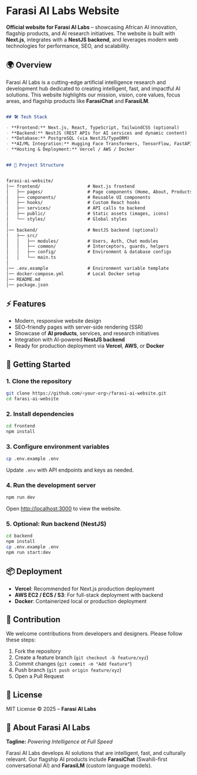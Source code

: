 # Farasi AI Labs Website

**Official website for Farasi AI Labs** – showcasing African AI innovation, flagship products, and AI research initiatives. The website is built with **Next.js**, integrates with a **NestJS backend**, and leverages modern web technologies for performance, SEO, and scalability.

## 🌍 Overview

Farasi AI Labs is a cutting-edge artificial intelligence research and development hub dedicated to creating intelligent, fast, and impactful AI solutions. This website highlights our mission, vision, core values, focus areas, and flagship products like **FarasiChat** and **FarasiLM**.

```markdown

## 🛠 Tech Stack

- **Frontend:** Next.js, React, TypeScript, TailwindCSS (optional)
- **Backend:** NestJS (REST APIs for AI services and dynamic content)
- **Database:** PostgreSQL (via NestJS/TypeORM)
- **AI/ML Integration:** Hugging Face Transformers, TensorFlow, FastAPI endpoints
- **Hosting & Deployment:** Vercel / AWS / Docker


## 📂 Project Structure


farasi-ai-website/
│── frontend/                  # Next.js frontend
│   ├── pages/                 # Page components (Home, About, Products, etc.)
│   ├── components/            # Reusable UI components
│   ├── hooks/                 # Custom React hooks
│   ├── services/              # API calls to backend
│   ├── public/                # Static assets (images, icons)
│   └── styles/                # Global styles
│
│── backend/                   # NestJS backend (optional)
│   ├── src/
│   │   ├── modules/           # Users, Auth, Chat modules
│   │   ├── common/            # Interceptors, guards, helpers
│   │   ├── config/            # Environment & database configs
│   │   └── main.ts
│
│── .env.example               # Environment variable template
│── docker-compose.yml         # Local Docker setup
│── README.md
│── package.json

````


## ⚡ Features

- Modern, responsive website design
- SEO-friendly pages with server-side rendering (SSR)
- Showcase of **AI products**, services, and research initiatives
- Integration with AI-powered **NestJS backend**
- Ready for production deployment via **Vercel**, **AWS**, or **Docker**


## 🚀 Getting Started

### 1. Clone the repository
```bash
git clone https://github.com/<your-org>/farasi-ai-website.git
cd farasi-ai-website
````

### 2. Install dependencies

```bash
cd frontend
npm install
```

### 3. Configure environment variables

```bash
cp .env.example .env
```

Update `.env` with API endpoints and keys as needed.

### 4. Run the development server

```bash
npm run dev
```

Open [http://localhost:3000](http://localhost:3000) to view the website.

### 5. Optional: Run backend (NestJS)

```bash
cd backend
npm install
cp .env.example .env
npm run start:dev
```


## 📦 Deployment

* **Vercel**: Recommended for Next.js production deployment
* **AWS EC2 / ECS / S3**: For full-stack deployment with backend
* **Docker**: Containerized local or production deployment


## 📌 Contribution

We welcome contributions from developers and designers. Please follow these steps:

1. Fork the repository
2. Create a feature branch (`git checkout -b feature/xyz`)
3. Commit changes (`git commit -m "Add feature"`)
4. Push branch (`git push origin feature/xyz`)
5. Open a Pull Request


## 📜 License

MIT License © 2025 – **Farasi AI Labs**


## 🌟 About Farasi AI Labs

**Tagline:** *Powering Intelligence at Full Speed*

Farasi AI Labs develops AI solutions that are intelligent, fast, and culturally relevant. Our flagship AI products include **FarasiChat** (Swahili-first conversational AI) and **FarasiLM** (custom language models).
